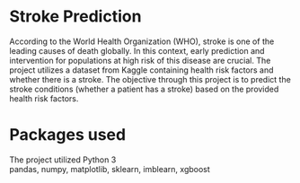 # Stroke Prediction
According to the World Health Organization (WHO), stroke is one of the leading causes of death globally. In this context, early prediction and intervention for populations at high risk of this disease are crucial. The project utilizes a dataset from Kaggle containing health risk factors and whether there is a stroke. The objective through this project is to predict the stroke conditions (whether a patient has a stroke) based on the provided health risk factors.
# Packages used
The project utilized Python 3 \
pandas, numpy, matplotlib, sklearn, imblearn, xgboost

